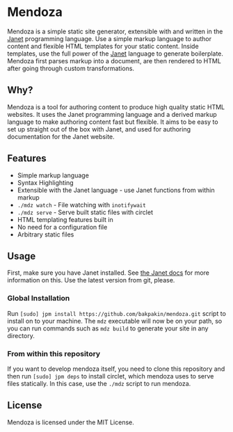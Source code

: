 # Mendoza

Mendoza is a simple static site generator, extensible with and written in the
[Janet](https://janet-lang.org) programming language. Use a simple markup language to author
content and flexible HTML templates for your static content.
Inside templates, use the full power of the [Janet](https://janet-lang.org)
language to generate boilerplate. Mendoza first parses markup into a document,
are then rendered to HTML after going through custom transformations.

## Why?

Mendoza is a tool for authoring content to produce high quality static
HTML websites. It uses the Janet programming language and a derived
markup language to make authoring content fast but flexible. It aims
to be easy to set up straight out of the box with Janet, and used for
authoring documentation for the Janet website.

## Features

* Simple markup language
* Syntax Highlighting
* Extensible with the Janet language - use Janet functions from within markup
* `./mdz watch` - File watching with `inotifywait`
* `./mdz serve` - Serve built static files with circlet
* HTML templating features built in
* No need for a configuration file
* Arbitrary static files

## Usage

First, make sure you have Janet installed. See
[the Janet docs](https://janet-lang.org/introduction.html) for
more information on this. Use the latest version from git, please.

### Global Installation

Run `[sudo] jpm install https://github.com/bakpakin/mendoza.git` script to install on to your machine. The `mdz`
executable will now be on your path, so you can run commands such as `mdz
build` to generate your site in any directory.

### From within this repository

If you want to develop mendoza itself, you need to clone this repository and
then run `[sudo] jpm deps` to install circlet, which mendoza uses to serve
files statically. In this case, use the `./mdz` script to run mendoza.

## License

Mendoza is licensed under the MIT License.
